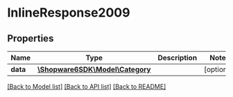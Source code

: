 # InlineResponse2009

## Properties
Name | Type | Description | Notes
------------ | ------------- | ------------- | -------------
**data** | [**\Shopware6SDK\Model\Category**](Category.md) |  | [optional] 

[[Back to Model list]](../../README.md#documentation-for-models) [[Back to API list]](../../README.md#documentation-for-api-endpoints) [[Back to README]](../../README.md)

